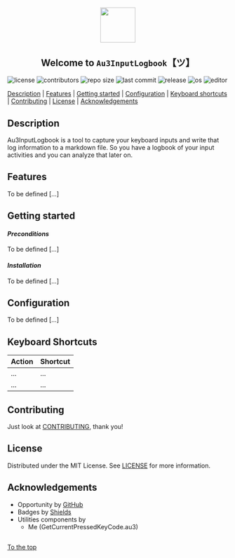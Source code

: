 #####

<p align="center">
    <img src="https://github.com/Sven-Seyfert/Au3InputLogbook/blob/main/media/favicon.ico" width="80" />
    <h2 align="center">Welcome to <code>Au3InputLogbook</code>【ツ】</h2>
</p>

![license](https://img.shields.io/badge/license-MIT-ff69b4.svg?style=flat-square&logo=spdx)
![contributors](https://img.shields.io/github/contributors/Sven-Seyfert/Au3InputLogbook.svg?style=flat-square&logo=github)
![repo size](https://img.shields.io/github/repo-size/Sven-Seyfert/Au3InputLogbook.svg?style=flat-square&logo=github)
![last commit](https://img.shields.io/github/last-commit/Sven-Seyfert/Au3InputLogbook.svg?style=flat-square&logo=github)
![release](https://img.shields.io/github/release/Sven-Seyfert/Au3InputLogbook.svg?style=flat-square&logo=github)
![os](https://img.shields.io/badge/os-windows-yellow.svg?style=flat-square&logo=windows)
![editor](https://img.shields.io/badge/editor-VSCode-blueviolet.svg?style=flat-square&logo=visual-studio-code)

[Description](#description) | [Features](#features) | [Getting started](#getting-started) | [Configuration](#configuration) | [Keyboard shortcuts](#keyboard-shortcuts) | [Contributing](#contributing) | [License](#license) | [Acknowledgements](#acknowledgements)

## Description

Au3InputLogbook is a tool to capture your keyboard inputs and write that log information to a markdown file. So you have a logbook of your input activities and you can analyze that later on.

## Features

To be defined [...]

## Getting started

#### *Preconditions*

To be defined [...]

#### *Installation*

To be defined [...]

## Configuration

To be defined [...]

## Keyboard Shortcuts

| Action | Shortcut |
| :------| :------- |
| ...    | ...      |
| ...    | ...      |

## Contributing

Just look at [CONTRIBUTING](https://github.com/Sven-Seyfert/Au3InputLogbook/blob/main/docs/CONTRIBUTING.md), thank you!

## License

Distributed under the MIT License. See [LICENSE](https://github.com/Sven-Seyfert/Au3InputLogbook/blob/main/LICENSE.md) for more information.

## Acknowledgements

- Opportunity by [GitHub](https://github.com)
- Badges by [Shields](https://shields.io)
- Utilities components by
  - Me (GetCurrentPressedKeyCode.au3)

##

[To the top](#)

